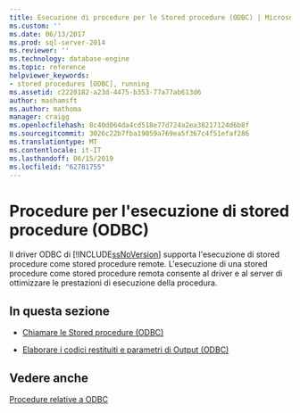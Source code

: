 ```yaml
---
title: Esecuzione di procedure per le Stored procedure (ODBC) | Microsoft Docs
ms.custom: ''
ms.date: 06/13/2017
ms.prod: sql-server-2014
ms.reviewer: ''
ms.technology: database-engine
ms.topic: reference
helpviewer_keywords:
- stored procedures [ODBC], running
ms.assetid: c2220182-a23d-4475-b353-77a77ab613d6
author: mashamsft
ms.author: mathoma
manager: craigg
ms.openlocfilehash: 8c40d064da4cd518e77d724a2ea38217124d6b8f
ms.sourcegitcommit: 3026c22b7fba19059a769ea5f367c4f51efaf286
ms.translationtype: MT
ms.contentlocale: it-IT
ms.lasthandoff: 06/15/2019
ms.locfileid: "62781755"
---
```

# <a name="running-stored-procedures-how-to-topics-odbc"></a>Procedure per l'esecuzione di stored procedure (ODBC)
  Il driver ODBC di [!INCLUDE[ssNoVersion](../../includes/ssnoversion-md.md)] supporta l'esecuzione di stored procedure come stored procedure remote. L'esecuzione di una stored procedure come stored procedure remota consente al driver e al server di ottimizzare le prestazioni di esecuzione della procedura.  
  
## <a name="in-this-section"></a>In questa sezione  
  
-   [Chiamare le Stored procedure &#40;ODBC&#41;](../../relational-databases/native-client-odbc-how-to/running-stored-procedures-call-stored-procedures.md)  
  
-   [Elaborare i codici restituiti e parametri di Output &#40;ODBC&#41;](../../relational-databases/native-client-odbc-how-to/running-stored-procedures-process-return-codes-and-output-parameters.md)  
  
## <a name="see-also"></a>Vedere anche  
 [Procedure relative a ODBC](../../relational-databases/native-client-odbc-how-to/odbc-how-to-topics.md)  
  
  
